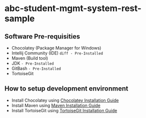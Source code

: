 # abc-student-mgmt-system-rest-sample

## Software Pre-requisities
* Chocolatey (Package Manager for Windows)
* Intellij Community (IDE) ```diff - Pre-Installed```
* Maven (Build tool) 
* JDK ```- Pre-Installed```
* GitBash ```- Pre-Installed```
* TortoiseGit 

## How to setup development environment
* Install Chocolatey using [Chocolatey Installation Guide](https://chocolatey.org/install)
* Install Maven using [Maven Installation Guide](https://community.chocolatey.org/packages/maven)
* Install TortoiseGit using [TortoiseGit Installation Guide](https://community.chocolatey.org/packages/tortoisegit)

